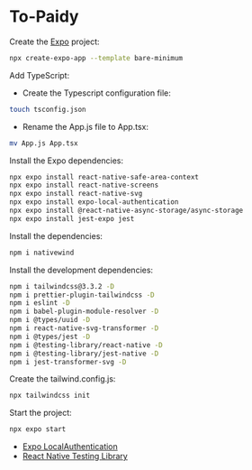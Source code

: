 # To-Paidy

Create the [Expo](https://docs.expo.dev/bare/overview/) project:
```sh
npx create-expo-app --template bare-minimum
```

Add TypeScript:
- Create the Typescript configuration file:
```sh
touch tsconfig.json
```

- Rename the App.js file to App.tsx:
```sh
mv App.js App.tsx
```

Install the Expo dependencies:
```sh
npx expo install react-native-safe-area-context
npx expo install react-native-screens
npx expo install react-native-svg
npx expo install expo-local-authentication
npx expo install @react-native-async-storage/async-storage
npx expo install jest-expo jest
```

Install the dependencies:
```sh
npm i nativewind
```

Install the development dependencies:
```sh
npm i tailwindcss@3.3.2 -D
npm i prettier-plugin-tailwindcss -D
npm i eslint -D
npm i babel-plugin-module-resolver -D
npm i @types/uuid -D
npm i react-native-svg-transformer -D
npm i @types/jest -D
npm i @testing-library/react-native -D
npm i @testing-library/jest-native -D
npm i jest-transformer-svg -D
```

Create the tailwind.config.js:
```sh
npx tailwindcss init
```

Start the project:
```sh
npx expo start
```

- [Expo LocalAuthentication](https://docs.expo.dev/versions/latest/sdk/local-authentication/)
- [React Native Testing Library](https://callstack.github.io/react-native-testing-library/)